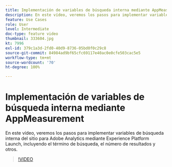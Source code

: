 ```yaml
---
title: Implementación de variables de búsqueda interna mediante AppMeasurement
description: En este vídeo, veremos los pasos para implementar variables de búsqueda interna del sitio para Adobe Analytics mediante Experience Platform Launch, incluyendo el término de búsqueda, el número de resultados y otros.
feature: Use Cases
role: User
level: Intermediate
doc-type: feature video
thumbnail: 333604.jpg
kt: 7996
exl-id: 379c1a3d-2fd0-40d9-8736-05bd0f0c29c8
source-git-commit: 84984ad9bf65cfc69117e40ac0e0cfe503cac5e5
workflow-type: tm+mt
source-wordcount: '70'
ht-degree: 100%

---
```


# Implementación de variables de búsqueda interna mediante AppMeasurement

En este vídeo, veremos los pasos para implementar variables de búsqueda interna del sitio para Adobe Analytics mediante Experience Platform Launch, incluyendo el término de búsqueda, el número de resultados y otros.

>[!VIDEO](https://video.tv.adobe.com/v/333604/?quality=12&learn=on)
